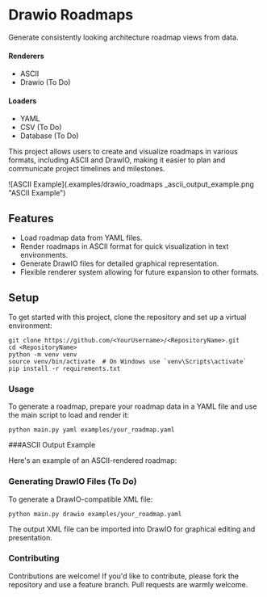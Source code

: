 # Drawio Roadmaps

Generate consistently looking architecture roadmap views from data.

#### Renderers

- ASCII
- Drawio (To Do)

#### Loaders

- YAML
- CSV (To Do)
- Database (To Do)

This project allows users to create and visualize roadmaps in various formats, including ASCII and DrawIO, making it easier to plan and communicate project timelines and milestones.

![ASCII Example](.examples/drawio_roadmaps _ascii_output_example.png "ASCII Example")

## Features

- Load roadmap data from YAML files.
- Render roadmaps in ASCII format for quick visualization in text environments.
- Generate DrawIO files for detailed graphical representation.
- Flexible renderer system allowing for future expansion to other formats.

## Setup

To get started with this project, clone the repository and set up a virtual environment:

```
git clone https://github.com/<YourUsername>/<RepositoryName>.git
cd <RepositoryName>
python -m venv venv
source venv/bin/activate  # On Windows use `venv\Scripts\activate`
pip install -r requirements.txt
```


### Usage

To generate a roadmap, prepare your roadmap data in a YAML file and use the main script to load and render it:

```python main.py yaml examples/your_roadmap.yaml```

###ASCII Output Example

Here's an example of an ASCII-rendered roadmap:

### Generating DrawIO Files (To Do)

To generate a DrawIO-compatible XML file:

```python main.py drawio examples/your_roadmap.yaml```

The output XML file can be imported into DrawIO for graphical editing and presentation.

### Contributing

Contributions are welcome! If you'd like to contribute, please fork the repository and use a feature branch. Pull requests are warmly welcome.

